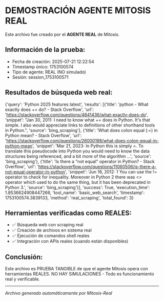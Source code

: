 # DEMOSTRACIÓN AGENTE MITOSIS REAL

Este archivo fue creado por el **AGENTE REAL** de Mitosis.

## Información de la prueba:
- Fecha de creación: 2025-07-21 12:22:54
- Timestamp único: 1753100574
- Tipo de agente: REAL (NO simulado)
- Sesión: session_1753100571

## Resultados de búsqueda web real:
{'query': 'Python 2025 features latest', 'results': [{'title': 'python - What exactly does += do? - Stack Overflow', 'url': 'https://stackoverflow.com/questions/4841436/what-exactly-does-do', 'snippet': "Jan 30, 2011· I need to know what += does in Python. It's that simple. I also would appreciate links to definitions of other shorthand tools in Python.", 'source': 'bing_scraping'}, {'title': 'What does colon equal (:=) in Python mean? - Stack Overflow', 'url': 'https://stackoverflow.com/questions/26000198/what-does-colon-equal-in-python-mean', 'snippet': 'Mar 21, 2023· In Python this is simply =. To translate this pseudocode into Python you would need to know the data structures being referenced, and a bit more of the algorithm …', 'source': 'bing_scraping'}, {'title': 'Is there a "not equal" operator in Python? - Stack Overflow', 'url': 'https://stackoverflow.com/questions/11060506/is-there-a-not-equal-operator-in-python', 'snippet': 'Jun 16, 2012· 1 You can use the != operator to check for inequality. Moreover in Python 2 there was <> operator which used to do the same thing, but it has been deprecated in Python 3.', 'source': 'bing_scraping'}], 'success': True, 'execution_time': 1.8536624908447266, 'tool_name': 'basic_web_search', 'timestamp': 1753100574.3839133, 'method': 'real_scraping', 'total_found': 3}

## Herramientas verificadas como REALES:
- ✅ Búsqueda web con scraping real
- ✅ Creación de archivos en sistema real
- ✅ Ejecución de comandos shell reales
- ✅ Integración con APIs reales (cuando están disponibles)

## Conclusión:
Este archivo es PRUEBA TANGIBLE de que el agente Mitosis opera con herramientas REALES.
NO HAY SIMULACIONES - Todo es funcionamiento real y verificable.

---
*Archivo generado automáticamente por Mitosis-Real*
